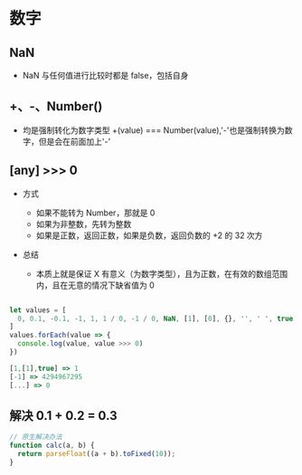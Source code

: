 # 数字

## NaN

- NaN 与任何值进行比较时都是 false，包括自身

## +、-、Number()

- 均是强制转化为数字类型 +(value) === Number(value),'-'也是强制转换为数字，但是会在前面加上'-'

## [any] >>> 0

- 方式

  - 如果不能转为 Number，那就是 0
  - 如果为非整数，先转为整数
  - 如果是正数，返回正数，如果是负数，返回负数的 +2 的 32 次方

- 总结

  - 本质上就是保证 X 有意义（为数字类型），且为正数，在有效的数组范围内，且在无意的情况下缺省值为 0

```js

let values = [
  0, 0.1, -0.1, -1, 1, 1 / 0, -1 / 0, NaN, [1], [0], {}, '', ' ', true, false
]
values.forEach(value => {
  console.log(value, value >>> 0)
})

[1,[1],true] => 1
[-1] => 4294967295
[...] => 0

```

## 解决 0.1 + 0.2 = 0.3

```js
// 原生解决办法
function calc(a, b) {
  return parseFloat((a + b).toFixed(10));
}
```
